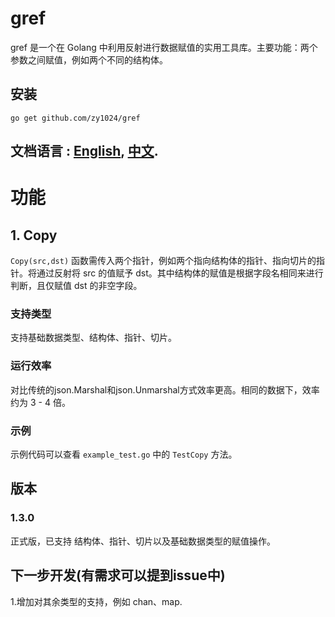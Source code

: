 # gref
gref 是一个在 Golang 中利用反射进行数据赋值的实用工具库。主要功能：两个参数之间赋值，例如两个不同的结构体。


## 安装
```
go get github.com/zy1024/gref
```

## 文档语言 : **[English](README.md), [中文](README_CN.md).**

# 功能

## 1. Copy
`Copy(src,dst)` 函数需传入两个指针，例如两个指向结构体的指针、指向切片的指针。将通过反射将 src 的值赋予 dst。其中结构体的赋值是根据字段名相同来进行判断，且仅赋值 dst 的非空字段。

### 支持类型
支持基础数据类型、结构体、指针、切片。

### 运行效率
对比传统的json.Marshal和json.Unmarshal方式效率更高。相同的数据下，效率约为 3 - 4 倍。

### 示例
示例代码可以查看 `example_test.go` 中的 `TestCopy` 方法。

## 版本
### 1.3.0 
正式版，已支持 结构体、指针、切片以及基础数据类型的赋值操作。

## 下一步开发(有需求可以提到issue中)
1.增加对其余类型的支持，例如 chan、map.
